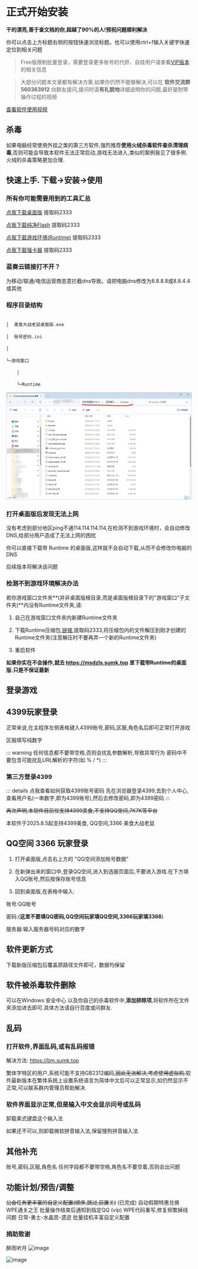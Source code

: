 # 正式开始安装

**干的漂亮,善于查文档的你,超越了90%的人!预祝问题顺利解决**

你可以点击上方标题右侧的按钮快速浏览标题。也可以使用ctrl+f输入关键字快速定位到相关问题

> Free版限制批量登录，需要登录更多账号的代肝、自挂用户请查看[VIP版本](/docs/vip/)的相关信息

> 大部分问题本文章都有解决方案.如果你仍然不能够解决,可以在 **软件交流群 560363912** 向群友提问,提问时请**有礼貌地**详细说明你的问题,最好是附带操作过程的视频

[查看软件使用视频](https://www.bilibili.com/video/BV1rC4y1R7GW/)

## 杀毒

如果电脑经常使用外挂之类的第三方软件,强烈推荐**使用火绒杀毒软件查杀清理病毒**,否则可能会导致本软件无法正常启动,游戏无法进入,类似的案例我见了很多例.火绒的杀毒策略更加合理.

## 快速上手. 下载→安装→使用

### 所有你可能需要用到的工具汇总

[点我下载桌面版](https://rainy.lanzoul.com/b048nro4b) 提取码2333

[点我下载纯净Flash](https://rainyy.lanzoul.com/ixPci1ictx6f) 提取码2333

[点我下载游戏环境(Runtime)](https://rainyy.lanzoul.com/iTsTi1lzg0qf) 提取码2333

[点我下载强卡器](https://rainyy.lanzoul.com/b00efpw8vc) 提取码2333

### 蓝奏云链接打不开？

为移动/联通/电信运营商恶意拦截dns导致。请把电脑dns修改为8.8.8.8或8.8.4.4或其他

### 程序目录结构

```

│  美食大战老鼠桌面版.exe

│  账号密码.ini

│

└─游戏窗口

    │

    └─Runtime

```

<!-- ![image](https://img2024.cnblogs.com/blog/1633676/202410/1633676-20241001175750707-1980050765.png) -->

![image](./img/dir.png)

### 打开桌面版后发现无法上网

没有考虑到部分地区ping不通114.114.114.114,在检测不到游戏环境时，会自动修改DNS,给部分用户造成了无法上网的困扰

你可以直接下载带 Runtime 的桌面版,这样就不会自动下载,从而不会修改你电脑的DNS

后续版本将解决该问题

### 检测不到游戏环境解决办法

若你游戏窗口文件夹**(并非桌面版根目录,而是桌面版根目录下的"游戏窗口"子文件夹)**内没有Runtime文件夹,请:

1. 自己在游戏窗口文件夹内新建Runtime文件夹

2. 下载Runtime压缩包,[链接](https://wwp.lanzoul.com/iTsTi1lzg0qf),提取码2333,将压缩包内的文件解压到刚才创建的Runtime文件夹(注意解压时不要再弄一个新的Runtime文件夹)

3. 重启软件

**如果你实在不会操作,就去 https://msdzls.sumk.top 里下载带Runtime的桌面版.只是不保证最新**

## 登录游戏

## 4399玩家登录

正常来说,在主程序左侧表格键入4399账号,密码,区服,角色名后即可正常打开游戏

区服填写纯数字

::: warning
任何信息都不要带空格,否则会扰乱参数解析,导致异常行为
密码中不要包含可能扰乱URL解析的字符(如 % / *)
:::

### 第三方登录4399

::: details 点我查看如何获取4399账号密码
先在浏览器登录4399,去到个人中心,查看用户名(一串数字,即为4399账号),然后去修改密码,即为4399密码
:::

~~再次声明,本软件目前仅支持4399美食,不支持QQ空间,7K7K等平台~~

本软件于2025.8.5起支持4399美食, QQ空间,3366 美食大战老鼠

## QQ空间 3366 玩家登录

1. 打开桌面版,点击右上方的 "QQ空间添加账号数据"

2. 在新弹出来的窗口中,登录QQ空间,进入到选服页面后,不要进入游戏.在下方填入QQ账号,然后按保存账号信息

3. 回到桌面版,在表格中输入:

账号:QQ账号

密码:(**这里不要填QQ密码,QQ空间玩家填QQ空间,3366玩家填3366**)

服务器:输入服务器号码对应的数字

## 软件更新方式

下载新版压缩包后覆盖原路径文件即可，数据均保留

## 软件被杀毒软件删除

可以在Windows 安全中心 以及你自己的杀毒软件中,**添加排除项**,将软件所在文件夹添加进去即可.具体方法请自行百度或问群友.

## 乱码

### 打开软件,界面乱码,或有乱码报错

解决方法: https://bm.sumk.top

繁体字特区的用户,系统可能不支持GB2312编码,~~因此无法解决,考虑使用虚拟机.~~软件最新版本在繁体系统上设置系统语言为简体中文后可以正常显示,如仍然显示不正常,可以联系群内管理员帮助解决.

### 软件界面显示正常,但是输入中文会显示问号或乱码

卸载美式键盘这个输入法

如果还不可以,则卸载微软拼音输入法,保留搜狗拼音输入法


## 其他补充

账号,密码,区服,角色名 任何字段都不要带空格,角色名不要空着,否则会出问题

## 功能计划/预告/调整

~~公会任务更丰富的自定义配置(顺序,跳过,前置关)~~ (已完成)
自动假期特惠兑换
WPE通关之王
批量操作结束后通知到指定QQ (vip)
WPE代码重写,修复频繁掉线问题
日常-勇士-水晶宫-遗迹
批量挂机丰富自定义配置



### 捐助致谢

醉雨听月 ![image](https://pic1.afdiancdn.com/user/3119bdbc1fb711efa2f052540025c377/avatar/77cdd54685d8086a5407bb2ef3ed5571_w640_h640_s40.jpeg?imageView2/1/w/30/h/30)

![image](https://q.ms.huanlecdn.com/4399/cdn.123u.com/images/2/4/0x24d04010.png)